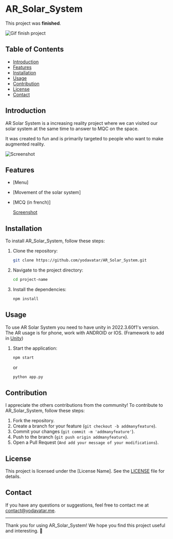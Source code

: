# AR_Solar_System
This project was **finished**.

![Gif finish project](https://media.tenor.com/w7D79HmiUKwAAAAM/rolando-check.gif)

## Table of Contents

- [Introduction](#introduction)
- [Features](#features)
- [Installation](#installation)
- [Usage](#usage)
- [Contribution](#contribution)
- [License](#license)
- [Contact](#contact)

## Introduction

AR Solar System is a increasing reality project
where we can visited our solar system at
the same time to answer to MQC on the space.

It was created to fun and is primarily targeted
to people who want to make augmented reality.

![Screenshot](https://github.com/user-attachments/assets/585e330b-0e2a-41d2-a8e7-77623a27643e)

## Features

- [Menu]
- [Movement of the solar system]
- [MCQ (in french)]

  [Screenshot](https://github.com/user-attachments/assets/d7815ac2-3a06-42f3-b459-6adecd0be3c0)


## Installation

To install AR_Solar_System, follow these steps:

1. Clone the repository:
   ```bash
   git clone https://github.com/yodavatar/AR_Solar_System.git
   ```
2. Navigate to the project directory:
   ```bash
   cd project-name
   ```
3. Install the dependencies:
   ```bash
   npm install
   ```

## Usage

To use AR Solar System you need to have unity in 2022.3.60f1's version.
The AR usage is for phone, work with ANDROID or IOS. (Framework to add in [Unity](https://unity.com/)) 

1. Start the application:
   ```bash
   npm start
   ```
   or
   ```bash
   python app.py
   ```

## Contribution

I appreciate the others contributions from the community!
To contribute to AR_Solar_System, follow these steps:

1. Fork the repository.
2. Create a branch for your feature (`git checkout -b addmanyfeature`).
3. Commit your changes (`git commit -m 'addmanyfeature'`).
4. Push to the branch (`git push origin addmanyfeature`).
5. Open a Pull Request (`And add your message of your modifications`).

## License

This project is licensed under the [License Name]. See the [LICENSE](LICENSE) file for details.

## Contact

If you have any questions or suggestions, feel free to contact me at contact@yodavatar.me.

---

Thank you for using AR_Solar_System! We hope you find this project useful and interesting. 🚀
